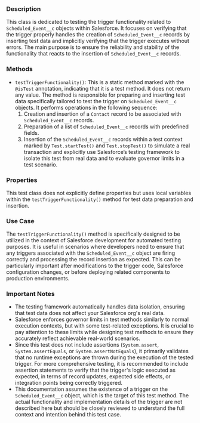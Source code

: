 ### Description

This class is dedicated to testing the trigger functionality related to `Scheduled_Event__c` objects within Salesforce. It focuses on verifying that the trigger properly handles the creation of `Scheduled_Event__c` records by inserting test data and implicitly verifying that the trigger executes without errors. The main purpose is to ensure the reliability and stability of the functionality that reacts to the insertion of `Scheduled_Event__c` records.

### Methods

- `testTriggerFunctionality()`: This is a static method marked with the `@isTest` annotation, indicating that it is a test method. It does not return any value. The method is responsible for preparing and inserting test data specifically tailored to test the trigger on `Scheduled_Event__c` objects. It performs operations in the following sequence:
    1. Creation and insertion of a `Contact` record to be associated with `Scheduled_Event__c` records.
    2. Preparation of a list of `Scheduled_Event__c` records with predefined fields.
    3. Insertion of the `Scheduled_Event__c` records within a test context marked by `Test.startTest()` and `Test.stopTest()` to simulate a real transaction and explicitly use Salesforce’s testing framework to isolate this test from real data and to evaluate governor limits in a test scenario.

### Properties

This test class does not explicitly define properties but uses local variables within the `testTriggerFunctionality()` method for test data preparation and insertion.

### Use Case

The `testTriggerFunctionality()` method is specifically designed to be utilized in the context of Salesforce development for automated testing purposes. It is useful in scenarios where developers need to ensure that any triggers associated with the `Scheduled_Event__c` object are firing correctly and processing the record insertion as expected. This can be particularly important after modifications to the trigger code, Salesforce configuration changes, or before deploying related components to production environments.

### Important Notes

- The testing framework automatically handles data isolation, ensuring that test data does not affect your Salesforce org's real data.
- Salesforce enforces governor limits in test methods similarly to normal execution contexts, but with some test-related exceptions. It is crucial to pay attention to these limits while designing test methods to ensure they accurately reflect achievable real-world scenarios.
- Since this test does not include assertions (`System.assert`, `System.assertEquals`, or `System.assertNotEquals`), it primarily validates that no runtime exceptions are thrown during the execution of the tested trigger. For more comprehensive testing, it is recommended to include assertion statements to verify that the trigger's logic executed as expected, in terms of record updates, expected side effects, or integration points being correctly triggered.
- This documentation assumes the existence of a trigger on the `Scheduled_Event__c` object, which is the target of this test method. The actual functionality and implementation details of the trigger are not described here but should be closely reviewed to understand the full context and intention behind this test case.